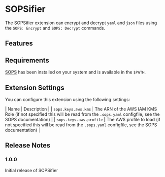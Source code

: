 # SOPSifier

The SOPSifier extension can encrypt and decrypt `yaml` and `json` files using the `SOPS: Encrypt` and `SOPS: Decrypt` commands.

## Features

## Requirements

[SOPS](https://github.com/mozilla/sops) has been installed on your system and is available in the `$PATH`.

## Extension Settings

You can configure this extension using the following settings:

| Name | Description |
| `sops.keys.aws.kms` | The ARN of the AWS IAM KMS Role (if not specified this will be read from the `.sops.yaml` configfile, see the SOPS documentation) |
| `sops.keys.aws.profile` | The AWS profile to load (if not specified this will be read from the `.sops.yaml` configfile, see the SOPS documentation) |

## Release Notes

### 1.0.0

Initial release of SOPSifier
